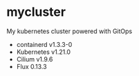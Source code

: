 # mycluster
My kubernetes cluster powered with GitOps

- containerd v1.3.3-0
- Kubernetes v1.21.0
- Cilium v1.9.6
- Flux 0.13.3
